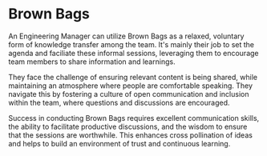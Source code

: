 # Brown Bags

An Engineering Manager can utilize Brown Bags as a relaxed, voluntary form of knowledge transfer among the team. It's mainly their job to set the agenda and faciliate these informal sessions, leveraging them to encourage team members to share information and learnings.

They face the challenge of ensuring relevant content is being shared, while maintaining an atmosphere where people are comfortable speaking. They navigate this by fostering a culture of open communication and inclusion within the team, where questions and discussions are encouraged.

Success in conducting Brown Bags requires excellent communication skills, the ability to facilitate productive discussions, and the wisdom to ensure that the sessions are worthwhile. This enhances cross pollination of ideas and helps to build an environment of trust and continuous learning.